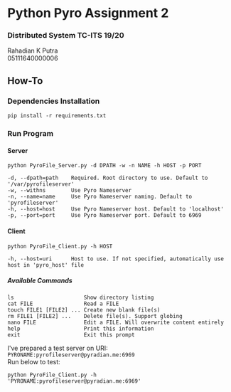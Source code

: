# Python Pyro Assignment 2
### Distributed System TC-ITS 19/20
Rahadian K Putra  
05111640000006  
  
## How-To
### Dependencies Installation
```shell script
pip install -r requirements.txt
```  

### Run Program
#### Server
```shell script
python PyroFile_Server.py -d DPATH -w -n NAME -h HOST -p PORT

-d, --dpath=path    Required. Root directory to use. Default to '/var/pyrofileserver'
-w, --withns        Use Pyro Nameserver
-n, --name=name     Use Pyro Nameserver naming. Default to 'pyrofileserver'
-h, --host=host     Use Pyro Nameserver host. Default to 'localhost'
-p, --port=port     Use Pyro Nameserver port. Default to 6969
```
#### Client
```shell script
python PyroFile_Client.py -h HOST

-h, --host=uri      Host to use. If not specified, automatically use host in 'pyro_host' file
```
##### Available Commands
```shell script
ls                      Show directory listing
cat FILE                Read a FILE
touch FILE1 [FILE2] ... Create new blank file(s)
rm FILE1 [FILE2] ...    Delete file(s). Support globing
nano FILE               Edit a FILE. Will overwrite content entirely
help                    Print this information
exit                    Exit this prompt
```
I've prepared a test server on URI: `PYRONAME:pyrofileserver@pyradian.me:6969`  
Run below to test:  
```shell script
python PyroFile_Client.py -h 'PYRONAME:pyrofileserver@pyradian.me:6969'
```
